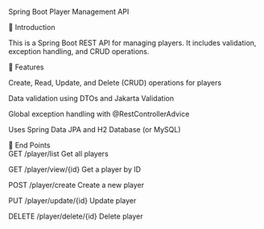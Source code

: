 Spring Boot Player Management API

📌 Introduction

This is a Spring Boot REST API for managing players. It includes validation, exception handling, and CRUD operations.

🚀 Features

Create, Read, Update, and Delete (CRUD) operations for players

Data validation using DTOs and Jakarta Validation

Global exception handling with @RestControllerAdvice

Uses Spring Data JPA and H2 Database (or MySQL)

📌 End Points  
GET         /player/list   Get all players

GET        /player/view/{id}    Get a player by ID

POST      /player/create       Create a new player

PUT       /player/update/{id}   Update player

DELETE   /player/delete/{id}    Delete player
